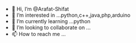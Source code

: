 - 👋 Hi, I’m @Arafat-Shifat
- 👀 I’m interested in ...python,c++,java,php,arduino
- 🌱 I’m currently learning ...python
- 💞️ I’m looking to collaborate on ...
- 📫 How to reach me ...

<!---
Arafat-Shifat/Arafat-Shifat is a ✨ special ✨ repository because its `README.md` (this file) appears on your GitHub profile.
You can click the Preview link to take a look at your changes.
--->
